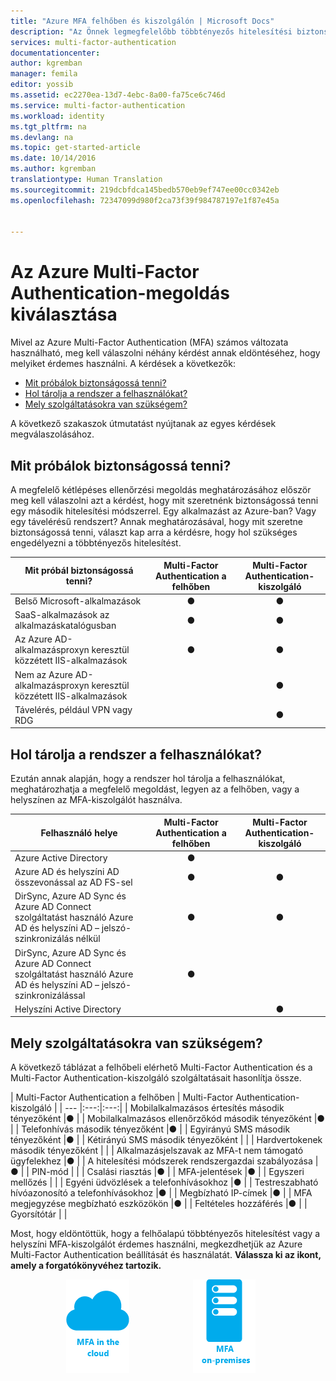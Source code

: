 ```yaml
---
title: "Azure MFA felhőben és kiszolgálón | Microsoft Docs"
description: "Az Önnek legmegfelelőbb többtényezős hitelesítési biztonsági megoldás kiválasztásához döntse el, mit szeretne biztonságossá tenni, és hol tárolja a rendszer a felhasználóit.  Ezután válassza a felhő, az MFA-kiszolgáló vagy az AD FS lehetőséget."
services: multi-factor-authentication
documentationcenter: 
author: kgremban
manager: femila
editor: yossib
ms.assetid: ec2270ea-13d7-4ebc-8a00-fa75ce6c746d
ms.service: multi-factor-authentication
ms.workload: identity
ms.tgt_pltfrm: na
ms.devlang: na
ms.topic: get-started-article
ms.date: 10/14/2016
ms.author: kgremban
translationtype: Human Translation
ms.sourcegitcommit: 219dcbfdca145bedb570eb9ef747ee00cc0342eb
ms.openlocfilehash: 72347099d980f2ca73f39f984787197e1f87e45a


---
```

# <a name="choose-the-azure-multifactor-authentication-solution-for-you"></a>Az Azure Multi-Factor Authentication-megoldás kiválasztása
Mivel az Azure Multi-Factor Authentication (MFA) számos változata használható, meg kell válaszolni néhány kérdést annak eldöntéséhez, hogy melyiket érdemes használni.  A kérdések a következők:

* [Mit próbálok biztonságossá tenni?](#what-am-i-trying-to-secure)
* [Hol tárolja a rendszer a felhasználókat?](#where-are-the-users-located)
* [Mely szolgáltatásokra van szükségem?](#what-featured-do-i-need)

A következő szakaszok útmutatást nyújtanak az egyes kérdések megválaszolásához.

## <a name="what-am-i-trying-to-secure"></a>Mit próbálok biztonságossá tenni?
A megfelelő kétlépéses ellenőrzési megoldás meghatározásához először meg kell válaszolni azt a kérdést, hogy mit szeretnénk biztonságossá tenni egy második hitelesítési módszerrel.  Egy alkalmazást az Azure-ban?  Vagy egy távelérésű rendszert?  Annak meghatározásával, hogy mit szeretne biztonságossá tenni, választ kap arra a kérdésre, hogy hol szükséges engedélyezni a többtényezős hitelesítést.  

| Mit próbál biztonságossá tenni? | Multi-Factor Authentication a felhőben | Multi-Factor Authentication-kiszolgáló |
| --- |:---:|:---:|
| Belső Microsoft-alkalmazások |● |● |
| SaaS-alkalmazások az alkalmazáskatalógusban |● |● |
| Az Azure AD-alkalmazásproxyn keresztül közzétett IIS-alkalmazások |● |● |
| Nem az Azure AD-alkalmazásproxyn keresztül közzétett IIS-alkalmazások | |● |
| Távelérés, például VPN vagy RDG | |● |

## <a name="where-are-the-users-located"></a>Hol tárolja a rendszer a felhasználókat?
Ezután annak alapján, hogy a rendszer hol tárolja a felhasználókat, meghatározhatja a megfelelő megoldást, legyen az a felhőben, vagy a helyszínen az MFA-kiszolgálót használva.

| Felhasználó helye | Multi-Factor Authentication a felhőben | Multi-Factor Authentication-kiszolgáló |
| --- |:---:|:---:|
| Azure Active Directory |● | |
| Azure AD és helyszíni AD összevonással az AD FS-sel |● |● |
| DirSync, Azure AD Sync és Azure AD Connect szolgáltatást használó Azure AD és helyszíni AD – jelszó-szinkronizálás nélkül |● |● |
| DirSync, Azure AD Sync és Azure AD Connect szolgáltatást használó Azure AD és helyszíni AD – jelszó-szinkronizálással |● | |
| Helyszíni Active Directory | |● |

## <a name="what-features-do-i-need"></a>Mely szolgáltatásokra van szükségem?
A következő táblázat a felhőbeli elérhető Multi-Factor Authentication és a Multi-Factor Authentication-kiszolgáló szolgáltatásait hasonlítja össze.

| Multi-Factor Authentication a felhőben | Multi-Factor Authentication-kiszolgáló |
| --- |:---:|:---:|
| Mobilalkalmazásos értesítés második tényezőként |● |
| Mobilalkalmazásos ellenőrzőkód második tényezőként |● |
| Telefonhívás második tényezőként |● |
| Egyirányú SMS második tényezőként |● |
| Kétirányú SMS második tényezőként | |
| Hardvertokenek második tényezőként | |
| Alkalmazásjelszavak az MFA-t nem támogató ügyfelekhez |● |
| A hitelesítési módszerek rendszergazdai szabályozása |● |
| PIN-mód | |
| Csalási riasztás |● |
| MFA-jelentések |● |
| Egyszeri mellőzés | |
| Egyéni üdvözlések a telefonhívásokhoz |● |
| Testreszabható hívóazonosító a telefonhívásokhoz |● |
| Megbízható IP-címek |● |
| MFA megjegyzése megbízható eszközökön |● |
| Feltételes hozzáférés |● |
| Gyorsítótár | |

Most, hogy eldöntöttük, hogy a felhőalapú többtényezős hitelesítést vagy a helyszíni MFA-kiszolgálót érdemes használni, megkezdhetjük az Azure Multi-Factor Authentication beállítását és használatát. **Válassza ki az ikont, amely a forgatókönyvéhez tartozik.**

<center>




[![Felhő](./media/multi-factor-authentication-get-started/cloud2.png)](multi-factor-authentication-get-started-cloud.md)  &nbsp;&nbsp;&nbsp;&nbsp;&nbsp;&nbsp;&nbsp;&nbsp;&nbsp;&nbsp;&nbsp;&nbsp;&nbsp;&nbsp;&nbsp;&nbsp;&nbsp;&nbsp;&nbsp;&nbsp;&nbsp;&nbsp;&nbsp;&nbsp;&nbsp;[![Proofup](./media/multi-factor-authentication-get-started/server2.png)](multi-factor-authentication-get-started-server.md) &nbsp;&nbsp;&nbsp;&nbsp;&nbsp;
</center>



<!--HONumber=Nov16_HO2-->


